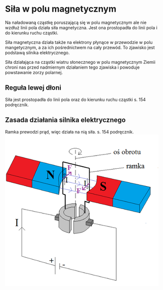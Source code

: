 # Siła w polu magnetycznym

Na naładowaną cząstkę poruszającą się w polu magnetycznym ale nie wzdłuż linii pola działa siła magnetyczna. Jest ona prostopadła do linii pola i do kierunku ruchu cząstki.

Siła magnetyczna działa także na elektrony płynące w przewodzie w polu mangetycznym, a za ich pośrednictwem na cały przewód. To zjawisko jest podstawą silnika elektrycznego.

Siła działająca na cząstki wiatru słonecznego w polu magnetycznym Ziemii chroni nas przed nadmiernym działaniem tego zjawiska i powoduje powstawanie zorzy polarnej.


## Reguła lewej dłoni

Siła jest prostopadła do linii pola oraz do kierunku ruchu cząstki
s. 154 podręcznik.

## Zasada działania silnika elektrycznego

Ramka prewodzi prąd, więc działa na nią siła. 
s. 154 podręcznik.
![silnik prądu stałego](./silnik.png)